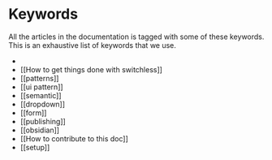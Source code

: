 # Keywords

All the articles in the documentation is tagged with some of these keywords. This is an exhaustive list of keywords that we use. 


- 
- [[How to get things done with switchless]]
- [[patterns]]
- [[ui pattern]]
- [[semantic]]
- [[dropdown]]
- [[form]]
- [[publishing]]
- [[obsidian]]
- [[How to contribute to this doc]]
- [[setup]]

